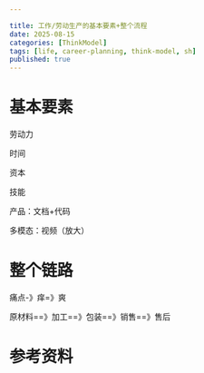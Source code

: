 ```yaml
---

title: 工作/劳动生产的基本要素+整个流程
date: 2025-08-15
categories: [ThinkModel]
tags: [life, career-planning, think-model, sh]
published: true
---
```



# 基本要素

劳动力

时间

资本

技能

产品：文档+代码

多模态：视频（放大）



# 整个链路

痛点-》痒=》爽

原材料==》加工==》包装==》销售==》售后

# 参考资料

